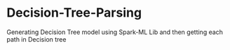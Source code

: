 # Decision-Tree-Parsing
Generating Decision Tree model using Spark-ML Lib and then getting each path in Decision tree
